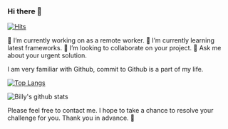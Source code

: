 ### Hi there 👋

[![Hits](https://hits.seeyoufarm.com/api/count/incr/badge.svg?url=https%3A%2F%2Fgithub.com%2Fdevninja9%2Fhit-counter)](https://hits.seeyoufarm.com)


🔭 I’m currently working on as a remote worker.
🌱 I’m currently learning latest frameworks.
👯 I’m looking to collaborate on your project.
💬 Ask me about your urgent solution.

I am very familiar with Github, commit to Github is a part of my life. 

[![Top Langs](https://github-readme-stats.vercel.app/api/top-langs/?username=devninja9)](https://github.com/anuraghazra/github-readme-stats)

![Billy's github stats](https://github-readme-stats.vercel.app/api?username=devninja9&show_icons=true&theme=vue)


Please feel free to contact me.
I hope to take a chance to resolve your challenge for you.
Thank you in advance. 👋
